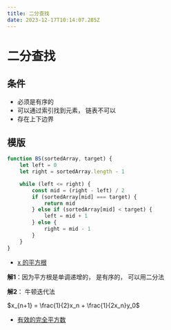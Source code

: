 ```yaml
---
title: 二分查找
date: 2023-12-17T10:14:07.285Z
---
```

# 二分查找

## 条件

- 必须是有序的
- 可以通过索引找到元素， 链表不可以
- 存在上下边界

## 模版

```js
function BS(sortedArray, target) {
    let left = 0
    let right = sortedArray.length - 1

    while (left <= right) {
        const mid = (right - left) / 2
        if (sortedArray[mid] === target) {
            return mid
        } else if (sortedArray[mid] < target) {
            left = mid + 1
        } else {
            right = mid - 1
        }
    }
}
```

- [x 的平方根](https://leetcode.cn/problems/sqrtx/description/)

**解1**：因为平方根是单调递增的， 是有序的， 可以用二分法

**解2**： 牛顿迭代法

$x_{n+1} = \frac{1}{2}x_n + \frac{1}{2x_n}y_0$

- [有效的完全平方数](https://leetcode.cn/problems/valid-perfect-square/description/)